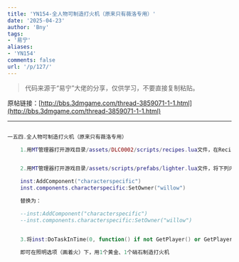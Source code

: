 ```yaml
---
title: 'YN154-全人物可制造打火机（原来只有薇洛专用）'
date: '2025-04-23'
author: 'Bny'
tags:
- '易宁'
aliases:
- 'YN154'
comments: false
url: '/p/127/'
---
```


> 代码来源于“易宁”大佬的分享，仅供学习，不要直接复制粘贴。

原帖链接：[http://bbs.3dmgame.com/thread-3859071-1-1.html](http://bbs.3dmgame.com/thread-3859071-1-1.html)

---

```lua  

一五四.全人物可制造打火机（原来只有薇洛专用）

	1.用MT管理器打开游戏目录/assets/DLC0002/scripts/recipes.lua文件，在Recipe("torch", {Ingredient("cutgrass", 2),Ingredient("twigs", 2)}, RECIPETABS.LIGHT, TECH.NONE)的下一行插入Recipe("lighter", {Ingredient("goldnugget", 1),Ingredient("nitre", 1)}, RECIPETABS.LIGHT, TECH.NONE)


	2.用MT管理器打开游戏目录/assets/scripts/prefabs/lighter.lua文件，将下列内容：

	inst:AddComponent("characterspecific")
	inst.components.characterspecific:SetOwner("willow")

	替换为：

	--inst:AddComponent("characterspecific")
	--inst.components.characterspecific:SetOwner("willow")


	3.将inst:DoTaskInTime(0, function() if not GetPlayer() or GetPlayer().prefab ~= "willow" then inst:Remove() end end)替换为--inst:DoTaskInTime(0, function() if not GetPlayer() or GetPlayer().prefab ~= "willow" then inst:Remove() end end)

	即可在照明选项（画着火）下，用1个黄金、1个硝石制造打火机

```  

